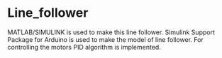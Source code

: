 # Line_follower
MATLAB/SIMULINK is used to make this line follower. Simulink Support Package for Arduino is used to make the model of line follower. For controlling the motors PID algorithm is implemented. 
